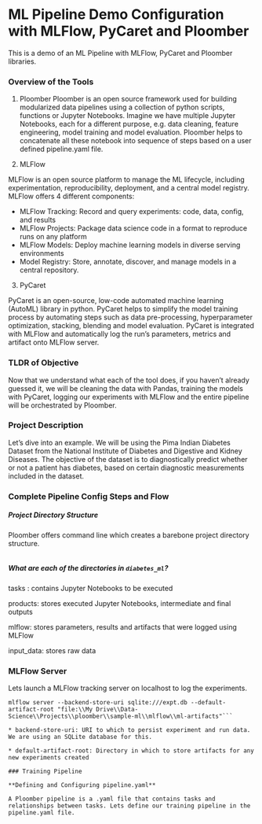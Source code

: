 ﻿# ML Pipeline Demo Configuration with MLFlow, PyCaret and Ploomber

This is a demo of an ML Pipeline with MLFlow, PyCaret and Ploomber libraries.

### Overview of the Tools

1. Ploomber
Ploomber is an open source framework used for building modularized data pipelines using a collection of python scripts, functions or Jupyter Notebooks. Imagine we have multiple Jupyter Notebooks, each for a different purpose, e.g. data cleaning, feature engineering, model training and model evaluation. Ploomber helps to concatenate all these notebook into sequence of steps based on a user defined pipeline.yaml file.

2. MLFlow

MLFlow is an open source platform to manage the ML lifecycle, including experimentation, reproducibility, deployment, and a central model registry. MLFlow offers 4 different components:

* MLFlow Tracking: Record and query experiments: code, data, config, and results
* MLFlow Projects: Package data science code in a format to reproduce runs on any platform
* MLFlow Models: Deploy machine learning models in diverse serving environments
* Model Registry: Store, annotate, discover, and manage models in a central repository.

3. PyCaret

PyCaret is an open-source, low-code automated machine learning (AutoML) library in python. PyCaret helps to simplify the model training process by automating steps such as data pre-processing, hyperparameter optimization, stacking, blending and model evaluation. PyCaret is integrated with MLFlow and automatically log the run’s parameters, metrics and artifact onto MLFlow server.

### TLDR of Objective

Now that we understand what each of the tool does, if you haven’t already guessed it, we will be cleaning the data with Pandas, training the models with PyCaret, logging our experiments with MLFlow and the entire pipeline will be orchestrated by Ploomber.

### Project Description

Let’s dive into an example. We will be using the Pima Indian Diabetes Dataset from the National Institute of Diabetes and Digestive and Kidney Diseases. The objective of the dataset is to diagnostically predict whether or not a patient has diabetes, based on certain diagnostic measurements included in the dataset.

### Complete Pipeline Config Steps and Flow

##### Project Directory Structure

Ploomber offers command line which creates a barebone project directory structure.

```ploomber scaffold <folder_name> --empty
```

##### What are each of the directories in ```diabetes_ml```?

tasks : contains Jupyter Notebooks to be executed

products: stores executed Jupyter Notebooks, intermediate and final outputs

mlflow: stores parameters, results and artifacts that were logged using MLFlow

input_data: stores raw data

### MLFlow Server

Lets launch a MLFlow tracking server on localhost to log the experiments.

```cd sample-ml/mlflow
mlflow server --backend-store-uri sqlite:///expt.db --default-artifact-root "file:\\My Drive\\Data-Science\\Projects\\ploomber\\sample-ml\\mlflow\\ml-artifacts"```

* backend-store-uri: URI to which to persist experiment and run data. We are using an SQLite database for this.

* default-artifact-root: Directory in which to store artifacts for any new experiments created

### Training Pipeline

**Defining and Configuring pipeline.yaml**

A Ploomber pipeline is a .yaml file that contains tasks and relationships between tasks. Lets define our training pipeline in the pipeline.yaml file.

